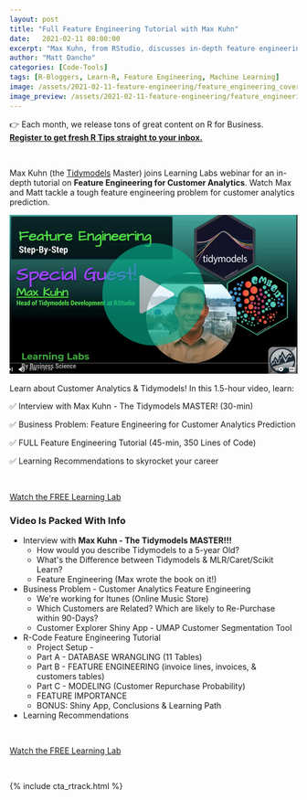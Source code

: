 ```yaml
---
layout: post
title: "Full Feature Engineering Tutorial with Max Kuhn"
date:   2021-02-11 08:00:00
excerpt: "Max Kuhn, from RStudio, discusses in-depth feature engineering for customer analytics. Watch Max and Matt tackle a tough feature engineering problem for customer analytics prediction. "
author: "Matt Dancho"
categories: [Code-Tools]
tags: [R-Bloggers, Learn-R, Feature Engineering, Machine Learning]
image: /assets/2021-02-11-feature-engineering/feature_engineering_cover.jpg
image_preview: /assets/2021-02-11-feature-engineering/feature_engineering_preview.jpg
---
```


👉 Each month, we release tons of great content on R for Business. [__Register to get fresh R Tips straight to your inbox.__](https://mailchi.mp/business-science/blog-registration)


<br/>

Max Kuhn (the [Tidymodels](https://www.tidymodels.org/) Master) joins Learning Labs webinar for an in-depth tutorial on **Feature Engineering for Customer Analytics**. Watch Max and Matt tackle a tough feature engineering problem for customer analytics prediction. 

<a href="https://youtu.be/dVu7Ihk-XG0"><img src="/assets/2021-02-11-feature-engineering/video_thumb.jpg" /></a>

Learn about Customer Analytics & Tidymodels! In this 1.5-hour video, learn:

✅ Interview with Max Kuhn - The Tidymodels MASTER! (30-min)

✅ Business Problem: Feature Engineering for Customer Analytics Prediction

✅ FULL Feature Engineering Tutorial (45-min, 350 Lines of Code)

✅ Learning Recommendations to skyrocket your career 

<br>

<p class='text-center'>
<a href="https://youtu.be/dVu7Ihk-XG0" class="btn btn-lg btn-success">Watch the FREE Learning Lab</a>
</p>


### Video Is Packed With Info

- Interview with **Max Kuhn - The Tidymodels MASTER!!!**
    - How would you describe Tidymodels to a 5-year Old? 
    - What's the Difference between Tidymodels & MLR/Caret/Scikit Learn? ​
    - Feature Engineering (Max wrote the book on it!) 
- Business Problem - Customer Analytics Feature Engineering 
    - We're working for Itunes (Online Music Store) 
    - Which Customers are Related? Which are likely to Re-Purchase within 90-Days?
    - Customer Explorer Shiny App - UMAP Customer Segmentation Tool 
- R-Code Feature Engineering Tutorial 
    - Project Setup -
    - Part A - DATABASE WRANGLING (11 Tables) 
    - Part B - FEATURE ENGINEERING (invoice lines, invoices, & customers tables)
    - Part C - MODELING (Customer Repurchase Probability) 
    - FEATURE IMPORTANCE 
    - BONUS: Shiny App, Conclusions & Learning Path 
- Learning Recommendations

<br>

<p class='text-center'>
<a href="https://youtu.be/dVu7Ihk-XG0" class="btn btn-lg btn-success">Watch the FREE Learning Lab</a>
</p>


<br>

{% include cta_rtrack.html %}
